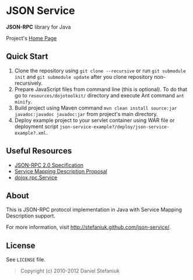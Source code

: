 JSON Service
============

**JSON-RPC** library for Java

Project's [Home Page](http://stefaniuk.github.com/json-service/ "Project's Home Page")

Quick Start
-----------

1. Clone the repository using `git clone --recursive` or run `git submodule init` and `git submodule update` after you clone repository non-recursively.
2. Prepare JavaScript files from command line (this is optional). To do that go to `resources/dojotoolkit/` directory and execute Ant command `ant minify`.
3. Build project using Maven command `mvn clean install source:jar javadoc:javadoc javadoc:jar` from project's main directory.
4. Deploy example project to your servlet container using WAR file or deployment script `json-service-example?/deploy/json-service-example?.xml`.

Useful Resources
----------------

* [JSON-RPC 2.0 Specification](http://www.jsonrpc.org/specification)
* [Service Mapping Description Proposal](http://dojotoolkit.org/reference-guide/1.8/dojox/rpc/smd.html)
* [dojox.rpc.Service](http://dojotoolkit.org/reference-guide/1.8/dojox/rpc/Service.html)

About
-----

This is JSON-RPC protocol implementation in Java with Service Mapping Description support.

For more information, visit <http://stefaniuk.github.com/json-service/>.

License
-------

See `LICENSE` file.

> Copyright (c) 2010-2012 Daniel Stefaniuk
